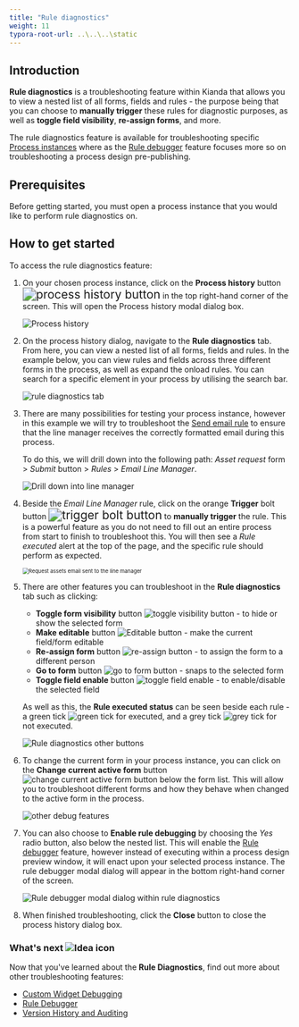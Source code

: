 ```yaml
---
title: "Rule diagnostics"
weight: 11
typora-root-url: ..\..\..\static
---
```


## Introduction

**Rule diagnostics** is a troubleshooting feature within Kianda that allows you to view a nested list of all forms, fields and rules - the purpose being that you can choose to **manually trigger** these rules for diagnostic purposes, as well as **toggle field visibility**, **re-assign forms**, and more.

The rule diagnostics feature is available for troubleshooting specific [Process instances](/docs/troubleshooting/version-history-and-auditing/) where as the [Rule debugger](/docs/troubleshooting/rule-debugger) feature focuses more so on troubleshooting a process design pre-publishing.



## Prerequisites

Before getting started, you must open a process instance that you would like to perform rule diagnostics on.



## How to get started

To access the rule diagnostics feature:

1. On your chosen process instance, click on the **Process history** button <img src="/images/process-history-button.jpg" alt="process history button" style="zoom:150%;" /> in the top right-hand corner of the screen. This will open the Process history modal dialog box.

   ![Process history](/images/process-history-btn2.png)

2. On the process history dialog, navigate to the **Rule diagnostics** tab. From here, you can view a nested list of all forms, fields and rules. In the example below, you can view rules and fields across three different forms in the process, as well as expand the onload rules. You can search for a specific element in your process by utilising the search bar.

   ![rule diagnostics tab](/images/process-history-modal1.png)

3. There are many possibilities for testing your process instance, however in this example we will try to troubleshoot the [Send email rule](/docs/platform/rules/communications/send-email/) to ensure that the line manager receives the correctly formatted email during this process. 

   To do this, we will drill down into the following path: *Asset request* form > *Submit* button > *Rules* > *Email Line Manager*. 

   ![Drill down into line manager](/images/expanding-process-instance.png)

4. Beside the *Email Line Manager* rule, click on the orange **Trigger** bolt button <img src="/images/trigger-btn.png" alt="trigger bolt button" style="zoom:150%;" /> to **manually trigger** the rule. This is a powerful feature as you do not need to fill out an entire process from start to finish to troubleshoot this. You will then see a *Rule executed* alert at the top of the page, and the specific rule should perform as expected.

   <img src="/images/request-assets-email.png" alt="Request assets email sent to the line manager" style="zoom:67%;" />

5. There are other features you can troubleshoot in the **Rule diagnostics** tab such as clicking:

   * **Toggle form visibility** button ![toggle visibility button](/images/toggle-visibility-btn.png) - to hide or show the selected form
   * **Make editable** button ![Editable button](/images/editable-btn.png) - make the current field/form editable
   * **Re-assign form** button ![re-assign button](/images/re-assign-btn.png) - to assign the form to a different person
   * **Go to form** button ![go to form button](/images/go-to-form-btn.png) - snaps to the selected form
   * **Toggle field enable** button ![toggle field enable](/images/toggle-field-enable-btn.png) - to enable/disable the selected field

   As well as this, the **Rule executed status** can be seen beside each rule - a green tick ![green tick](/images/green-tick.png) for executed, and a grey tick ![grey tick](/images/grey-tick.png) for not executed.

   ![Rule diagnostics other buttons](/images/rule-diagnostics-other-btns.png)

6. To change the current form in your process instance, you can click on the **Change current active form** button ![change current active form button](/images/change-current-active-form-btn.png) below the form list. This will allow you to troubleshoot different forms and how they behave when changed to the active form in the process.

   ![other debug features](/images/current-form-screen.png)

7. You can also choose to **Enable rule debugging** by choosing the *Yes* radio button, also below the nested list. This will enable the [Rule debugger](/docs/troubleshooting/rule-debugger) feature, however instead of executing within a process design preview window, it will enact upon your selected process instance. The rule debugger modal dialog will appear in the bottom right-hand corner of the screen.

   ![Rule debugger modal dialog within rule diagnostics](/images/rule-debugger-within-rule-diagnostics.png)

8. When finished troubleshooting, click the **Close** button to close the process history dialog box.

   

   

### What's next  ![Idea icon](/images/18.png) ###

Now that you've learned about the **Rule Diagnostics**, find out more about other troubleshooting features:

- [Custom Widget Debugging](/docs/troubleshooting/custom-widget-debugging/)
- [Rule Debugger](/docs/troubleshooting/rule-debugger/)
- [Version History and Auditing](/docs/troubleshooting/version-history-and-auditing)
